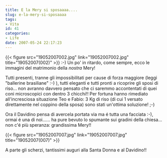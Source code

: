 ```yaml
---
title: E la Mery si sposaaaa....
slug: e-la-mery-si-sposaaaa
tags:
- Vita
id: 41
categories:
- Life
date: 2007-05-24 22:17:23
---
```


{{< figure src="19052007002.jpg" link="19052007002.jpg" title="19052007(002)" >}} :-) Un po' in ritardo, come sempre, ecco le immagini del matrimonio della _nostra_ Mery!

Tutti presenti, tranne gli impossibilitati per cause di forza maggiore (leggi "ballerine brasiliane" :-) ), tutti eleganti e tutti pronti a ricoprire gli sposi di riso... non avranno davvero pensato che ci saremmo accontentati di quei coni microscopici con dentro 3 chicchi!! Per fortuna hanno rimediato all'incresciosa situazione Teo e Fabio: 3 Kg di riso (di cui 1 versato direttamente nel coppino della sposa) sono stati un'ottima soluzione! ;-)


Ora il Davidino pensa di avercela portata via ma é tutta una facciata :-), ormai é una di noi...... ha pure bevuto lo spumante sui gradini della chiesa... non c'é più speranza: grandissima Mery!!

{{< figure src="19052007007.jpg" link="19052007007.jpg" title="19052007(007)" >}}

A parte gli scherzi, tantissimi auguri alla Santa Donna e al Davidino!!
